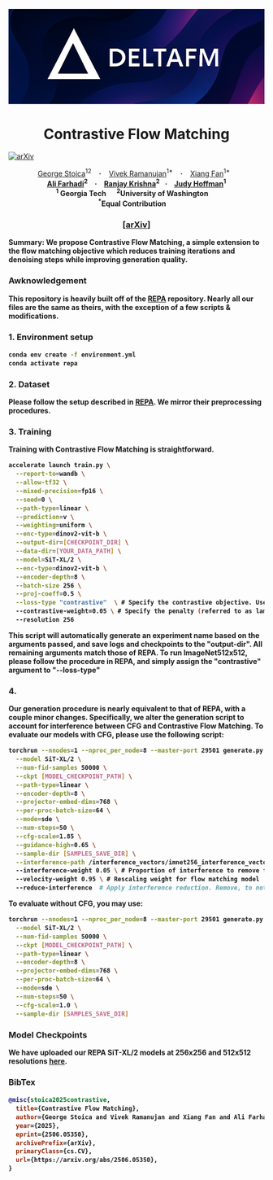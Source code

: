 ![DeltaFM Logo](assets/deltafm.png)

<h1 align="center"> Contrastive Flow Matching</h1>

[![arXiv](https://img.shields.io/badge/arXiv%20paper-2506.05350-b31b1b.svg)](https://arxiv.org/abs/2506.05350)&nbsp;

<div align="center">
  <a href="https://gstoica27.github.io" target="_blank">George&nbsp;Stoica</a><sup>12</sup> &ensp; <b>&middot;</b> &ensp;
  <a href="https://vkramanuj.github.io" target="_blank">Vivek&nbsp;Ramanujan</a><sup>1*</sup> &ensp; <b>&middot;</b> &ensp;
  <a href="https://xiangfan.io" target="_blank">Xiang&nbsp;Fan</a><sup>1*</sup> &ensp; <b>
  <br>
  <a href="https://homes.cs.washington.edu/~ali/" target="_blank">Ali&nbsp;Farhadi</a><sup>2</sup> &ensp; <b>&middot;</b> &ensp;
  <a href="https://www.ranjaykrishna.com" target="_blank">Ranjay&nbsp;Krishna</a><sup>2</sup>&ensp; <b>&middot;</b> &ensp;
  <a href="https://www.cc.gatech.edu/~judy/" target="_blank">Judy&nbsp;Hoffman</a><sup>1</sup><br>
  <sup>1</sup> Georgia Tech &emsp; <sup>2</sup>University of Washington &emsp; <br>
  <sup>*</sup>Equal Contribution &emsp; <br>
</div>
<h3 align="center">[<a href="https://arxiv.org/abs/2506.05350">arXiv</a>]</h3>

<b>Summary</b>: We propose Contrastive Flow Matching, a simple extension to the flow matching objective which reduces training iterations and denoising steps while improving generation quality.

### Awknowledgement
This repository is heavily built off of the [REPA](https://github.com/sihyun-yu/REPA/tree/main) repository. Nearly all our files are the same as theirs, with the exception of a few scripts \& modifications. 


### 1. Environment setup
```bash
conda env create -f environment.yml
conda activate repa
```

### 2. Dataset
Please follow the setup described in [REPA](https://github.com/sihyun-yu/REPA/tree/main). We mirror their preprocessing procedures.

### 3. Training
Training with Contrastive Flow Matching is straightforward.
```bash
accelerate launch train.py \
  --report-to=wandb \
  --allow-tf32 \
  --mixed-precision=fp16 \
  --seed=0 \
  --path-type=linear \
  --prediction=v \
  --weighting=uniform \
  --enc-type=dinov2-vit-b \
  --output-dir=[CHECKPOINT_DIR] \
  --data-dir=[YOUR_DATA_PATH] \
  --model=SiT-XL/2 \
  --enc-type=dinov2-vit-b \
  --encoder-depth=8 \
  --batch-size 256 \
  --proj-coeff=0.5 \
  --loss-type "contrastive"  \ # Specify the contrastive objective. Use "mean" to specify the standard flow matching loss
  --contrastive-weight=0.05 \ # Specify the penalty (referred to as lambda in our work) to apply on the contrastive term
  --resolution 256
```
This script will automatically generate an experiment name based on the arguments passed, and save logs and checkpoints to the "output-dir". All remaining arguments match those of REPA. To run ImageNet512x512, please follow the procedure in REPA, and simply assign the "contrastive" argument to "--loss-type"

### 4. 
Our generation procedure is nearly equivalent to that of REPA, with a couple minor changes. Specifically, we alter the generation script to account for interference between CFG and Contrastive Flow Matching. 
To evaluate our models with CFG, please use the following script:
```bash
torchrun --nnodes=1 --nproc_per_node=8 --master-port 29501 generate.py \
  --model SiT-XL/2 \
  --num-fid-samples 50000 \
  --ckpt [MODEL_CHECKPOINT_PATH] \
  --path-type=linear \
  --encoder-depth=8 \
  --projector-embed-dims=768 \
  --per-proc-batch-size=64 \
  --mode=sde \
  --num-steps=50 \
  --cfg-scale=1.85 \
  --guidance-high=0.65 \
  --sample-dir [SAMPLES_SAVE_DIR] \
  --interference-path /interference_vectors/imnet256_interference_vector.pt \ # path to computed interference vector following Section 5.4 of our paper
  --interference-weight 0.05 \ # Proportion of interference to remove from model
  --velocity-weight 0.95 \ # Rescaling weight for flow matching model
  --reduce-interference  # Apply interference reduction. Remove, to not apply it
```
To evaluate without CFG, you may use:
```bash
torchrun --nnodes=1 --nproc_per_node=8 --master-port 29501 generate.py \
  --model SiT-XL/2 \
  --num-fid-samples 50000 \
  --ckpt [MODEL_CHECKPOINT_PATH] \
  --path-type=linear \
  --encoder-depth=8 \
  --projector-embed-dims=768 \
  --per-proc-batch-size=64 \
  --mode=sde \
  --num-steps=50 \
  --cfg-scale=1.0 \
  --sample-dir [SAMPLES_SAVE_DIR]
```

### Model Checkpoints
We have uploaded our REPA SiT-XL/2 models at 256x256 and 512x512 resolutions [here](https://huggingface.co/gstoica3/DeltaFM/tree/main).

### BibTex
```bibtex
@misc{stoica2025contrastive,
  title={Contrastive Flow Matching}, 
  author={George Stoica and Vivek Ramanujan and Xiang Fan and Ali Farhadi and Ranjay Krishna and Judy Hoffman},
  year={2025},
  eprint={2506.05350},
  archivePrefix={arXiv},
  primaryClass={cs.CV},
  url={https://arxiv.org/abs/2506.05350}, 
}
```

